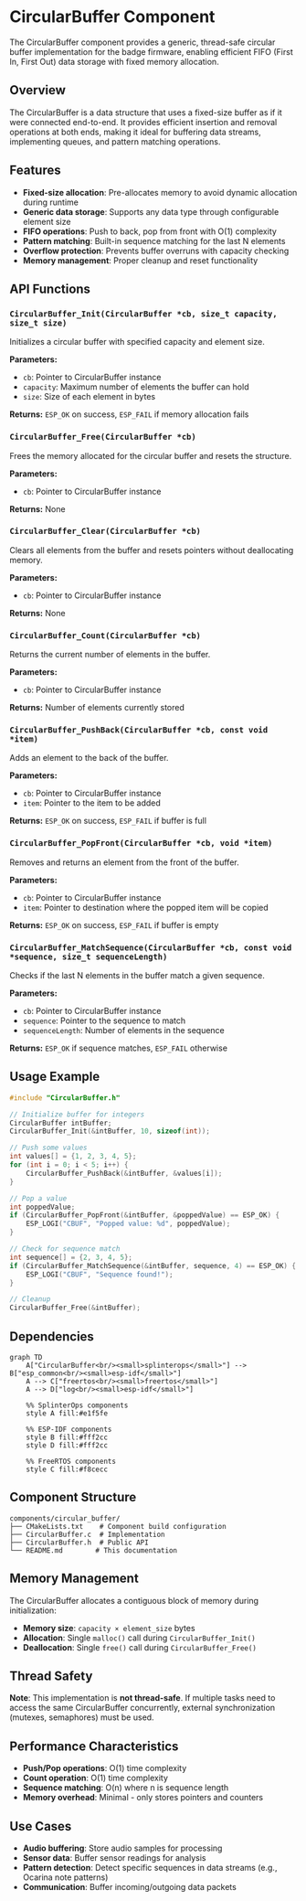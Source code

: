 # CircularBuffer Component

The CircularBuffer component provides a generic, thread-safe circular buffer implementation for the badge firmware, enabling efficient FIFO (First In, First Out) data storage with fixed memory allocation.

## Overview

The CircularBuffer is a data structure that uses a fixed-size buffer as if it were connected end-to-end. It provides efficient insertion and removal operations at both ends, making it ideal for buffering data streams, implementing queues, and pattern matching operations.

## Features

- **Fixed-size allocation**: Pre-allocates memory to avoid dynamic allocation during runtime
- **Generic data storage**: Supports any data type through configurable element size
- **FIFO operations**: Push to back, pop from front with O(1) complexity
- **Pattern matching**: Built-in sequence matching for the last N elements
- **Overflow protection**: Prevents buffer overruns with capacity checking
- **Memory management**: Proper cleanup and reset functionality

## API Functions

### `CircularBuffer_Init(CircularBuffer *cb, size_t capacity, size_t size)`
Initializes a circular buffer with specified capacity and element size.

**Parameters:**
- `cb`: Pointer to CircularBuffer instance
- `capacity`: Maximum number of elements the buffer can hold
- `size`: Size of each element in bytes

**Returns:** `ESP_OK` on success, `ESP_FAIL` if memory allocation fails

### `CircularBuffer_Free(CircularBuffer *cb)`
Frees the memory allocated for the circular buffer and resets the structure.

**Parameters:**
- `cb`: Pointer to CircularBuffer instance

**Returns:** None

### `CircularBuffer_Clear(CircularBuffer *cb)`
Clears all elements from the buffer and resets pointers without deallocating memory.

**Parameters:**
- `cb`: Pointer to CircularBuffer instance

**Returns:** None

### `CircularBuffer_Count(CircularBuffer *cb)`
Returns the current number of elements in the buffer.

**Parameters:**
- `cb`: Pointer to CircularBuffer instance

**Returns:** Number of elements currently stored

### `CircularBuffer_PushBack(CircularBuffer *cb, const void *item)`
Adds an element to the back of the buffer.

**Parameters:**
- `cb`: Pointer to CircularBuffer instance
- `item`: Pointer to the item to be added

**Returns:** `ESP_OK` on success, `ESP_FAIL` if buffer is full

### `CircularBuffer_PopFront(CircularBuffer *cb, void *item)`
Removes and returns an element from the front of the buffer.

**Parameters:**
- `cb`: Pointer to CircularBuffer instance
- `item`: Pointer to destination where the popped item will be copied

**Returns:** `ESP_OK` on success, `ESP_FAIL` if buffer is empty

### `CircularBuffer_MatchSequence(CircularBuffer *cb, const void *sequence, size_t sequenceLength)`
Checks if the last N elements in the buffer match a given sequence.

**Parameters:**
- `cb`: Pointer to CircularBuffer instance
- `sequence`: Pointer to the sequence to match
- `sequenceLength`: Number of elements in the sequence

**Returns:** `ESP_OK` if sequence matches, `ESP_FAIL` otherwise

## Usage Example

```c
#include "CircularBuffer.h"

// Initialize buffer for integers
CircularBuffer intBuffer;
CircularBuffer_Init(&intBuffer, 10, sizeof(int));

// Push some values
int values[] = {1, 2, 3, 4, 5};
for (int i = 0; i < 5; i++) {
    CircularBuffer_PushBack(&intBuffer, &values[i]);
}

// Pop a value
int poppedValue;
if (CircularBuffer_PopFront(&intBuffer, &poppedValue) == ESP_OK) {
    ESP_LOGI("CBUF", "Popped value: %d", poppedValue);
}

// Check for sequence match
int sequence[] = {2, 3, 4, 5};
if (CircularBuffer_MatchSequence(&intBuffer, sequence, 4) == ESP_OK) {
    ESP_LOGI("CBUF", "Sequence found!");
}

// Cleanup
CircularBuffer_Free(&intBuffer);
```

## Dependencies

```mermaid
graph TD
    A["CircularBuffer<br/><small>splinterops</small>"] --> B["esp_common<br/><small>esp-idf</small>"]
    A --> C["freertos<br/><small>freertos</small>"]
    A --> D["log<br/><small>esp-idf</small>"]
    
    %% SplinterOps components
    style A fill:#e1f5fe
    
    %% ESP-IDF components
    style B fill:#fff2cc
    style D fill:#fff2cc
    
    %% FreeRTOS components
    style C fill:#f8cecc
```

## Component Structure

```
components/circular_buffer/
├── CMakeLists.txt    # Component build configuration
├── CircularBuffer.c  # Implementation
├── CircularBuffer.h  # Public API
└── README.md        # This documentation
```

## Memory Management

The CircularBuffer allocates a contiguous block of memory during initialization:
- **Memory size**: `capacity × element_size` bytes
- **Allocation**: Single `malloc()` call during `CircularBuffer_Init()`
- **Deallocation**: Single `free()` call during `CircularBuffer_Free()`

## Thread Safety

**Note**: This implementation is **not thread-safe**. If multiple tasks need to access the same CircularBuffer concurrently, external synchronization (mutexes, semaphores) must be used.

## Performance Characteristics

- **Push/Pop operations**: O(1) time complexity
- **Count operation**: O(1) time complexity
- **Sequence matching**: O(n) where n is sequence length
- **Memory overhead**: Minimal - only stores pointers and counters

## Use Cases

- **Audio buffering**: Store audio samples for processing
- **Sensor data**: Buffer sensor readings for analysis
- **Pattern detection**: Detect specific sequences in data streams (e.g., Ocarina note patterns)
- **Communication**: Buffer incoming/outgoing data packets
